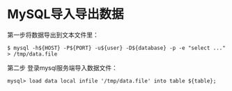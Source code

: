 # MySQL导入导出数据

第一步将数据导出到文本文件里：

    $ mysql -h${HOST} -P${PORT} -u${user} -D${database} -p -e "select ..." > /tmp/data.file
第二步
登录mysql服务端导入数据文件：

    mysql> load data local infile '/tmp/data.file' into table ${table};

